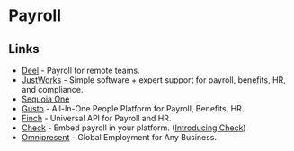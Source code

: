 # Payroll

## Links

- [Deel](https://www.letsdeel.com/) - Payroll for remote teams.
- [JustWorks](https://justworks.com/) - Simple software + expert support for payroll, benefits, HR, and compliance.
- [Sequoia One](https://www.sequoia.com/services/sequoia-one/)
- [Gusto](https://gusto.com/) - All-In-One People Platform for Payroll, Benefits, HR.
- [Finch](https://tryfinch.com/) - Universal API for Payroll and HR.
- [Check](https://checkhq.com/) - Embed payroll in your platform. ([Introducing Check](https://checkhq.com/blog/introducing-check/))
- [Omnipresent](https://www.omnipresent.com/) - Global Employment for Any Business.
